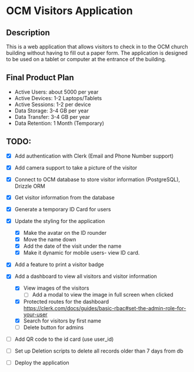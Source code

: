 # OCM Visitors Application

## Description
This is a web application that allows visitors to check in to the OCM church building without having to fill out a paper form. The application is designed to be used on a tablet or 
computer at the entrance of the building. 

## Final Product Plan
- Active Users: about 5000 per year
- Active Devices: 1-2 Laptops/Tablets
- Active Sessions: 1-2 per device
- Data Storage: 3-4 GB per year
- Data Transfer: 3-4 GB per year
- Data Retention: 1 Month (Temporary)


## TODO:
- [x] Add authentication with Clerk (Email and Phone Number support)
- [x] Add camera support to take a picture of the visitor
- [x] Connect to OCM database to store visitor information (PostgreSQL), Drizzle ORM
- [x] Get visitor information from the database
- [x] Generate a temporary ID Card for users
- [x] Update the styling for the application
    - [x] Make the avatar on the ID rounder
    - [x] Move the name down
    - [x] Add the date of the visit under the name
    - [x] Make it dynamic for mobile users- view ID card.
- [x] Add a feature to print a visitor badge 



- [x] Add a dashboard to view all visitors and visitor information
    - [x] View images of the visitors
        - [ ] Add a modal to view the image in full screen when clicked
    - [x] Protected routes for the dashboard https://clerk.com/docs/guides/basic-rbac#set-the-admin-role-for-your-user
    - [x] Search for visitors by first name
    - [ ] Delete button for admins

- [ ] Add QR code to the id card (use user_id)
- [ ] Set up Deletion scripts to delete all records older than 7 days from db


- [ ] Deploy the application 
